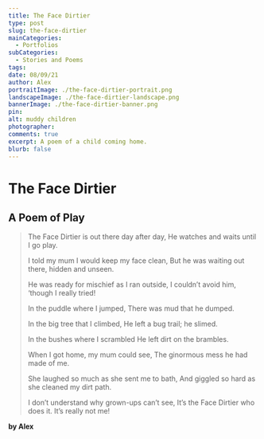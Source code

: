 ```yaml
---
title: The Face Dirtier
type: post
slug: the-face-dirtier
mainCategories: 
  - Portfolios
subCategories: 
  - Stories and Poems
tags:
date: 08/09/21
author: Alex
portraitImage: ./the-face-dirtier-portrait.png
landscapeImage: ./the-face-dirtier-landscape.png
bannerImage: ./the-face-dirtier-banner.png
pin: 
alt: muddy children
photographer:
comments: true
excerpt: A poem of a child coming home.
blurb: false
---
```


# The Face Dirtier

## A Poem of Play

> The Face Dirtier is out there day after day,
> He watches and waits until I go play.
>
>I told my mum I would keep my face clean,
>But he was waiting out there, hidden and unseen.
>
>He was ready for mischief as I ran outside,
>I couldn’t avoid him, ‘though I really tried!
>
>In the puddle where I jumped,
>There was mud that he dumped.
>
>In the big tree that I climbed,
>He left a bug trail; he slimed.
>
>In the bushes where I scrambled
>He left dirt on the brambles.
>
>When I got home, my mum could see,
>The ginormous mess he had made of me.
>
>She laughed so much as she sent me to bath,
>And giggled so hard as she cleaned my dirt path.
>
>I don’t understand why grown-ups can’t see,
>It’s the Face Dirtier who does it. It’s really not me!

**by Alex**